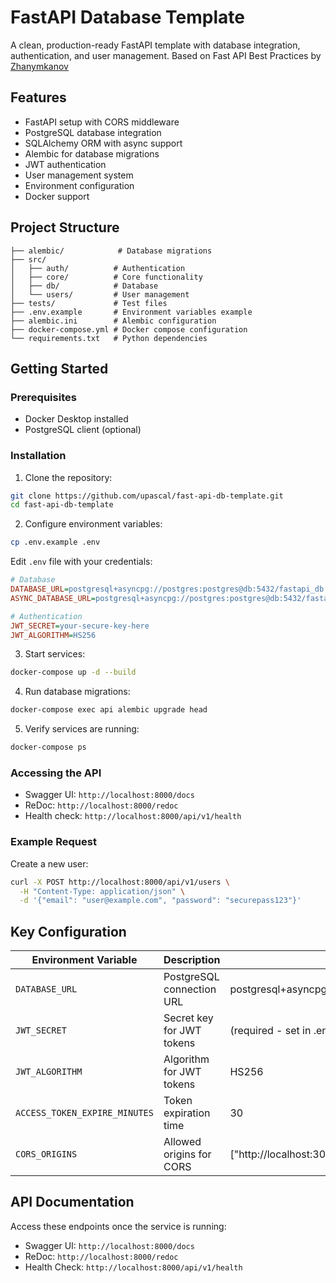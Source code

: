 # FastAPI Database Template

A clean, production-ready FastAPI template with database integration, authentication, and user management. Based on Fast API Best Practices by [Zhanymkanov](https://github.com/zhanymkanov/fastapi-best-practices)
## Features

- FastAPI setup with CORS middleware
- PostgreSQL database integration
- SQLAlchemy ORM with async support
- Alembic for database migrations
- JWT authentication
- User management system
- Environment configuration
- Docker support

## Project Structure

```
├── alembic/            # Database migrations
├── src/
│   ├── auth/          # Authentication
│   ├── core/          # Core functionality
│   ├── db/            # Database
│   └── users/         # User management
├── tests/             # Test files
├── .env.example       # Environment variables example
├── alembic.ini        # Alembic configuration
├── docker-compose.yml # Docker compose configuration
└── requirements.txt   # Python dependencies
```

## Getting Started

### Prerequisites
- Docker Desktop installed
- PostgreSQL client (optional)

### Installation

1. Clone the repository:
```bash
git clone https://github.com/upascal/fast-api-db-template.git
cd fast-api-db-template
```

2. Configure environment variables:
```bash
cp .env.example .env
```
Edit `.env` file with your credentials:
```ini
# Database
DATABASE_URL=postgresql+asyncpg://postgres:postgres@db:5432/fastapi_db
ASYNC_DATABASE_URL=postgresql+asyncpg://postgres:postgres@db:5432/fastapi_db

# Authentication
JWT_SECRET=your-secure-key-here
JWT_ALGORITHM=HS256
```

3. Start services:
```bash
docker-compose up -d --build
```

4. Run database migrations:
```bash
docker-compose exec api alembic upgrade head
```

5. Verify services are running:
```bash
docker-compose ps
```

### Accessing the API
- Swagger UI: `http://localhost:8000/docs`
- ReDoc: `http://localhost:8000/redoc`
- Health check: `http://localhost:8000/api/v1/health`

### Example Request
Create a new user:
```bash
curl -X POST http://localhost:8000/api/v1/users \
  -H "Content-Type: application/json" \
  -d '{"email": "user@example.com", "password": "securepass123"}'
```

## Key Configuration

| Environment Variable         | Description                          | Default                              |
|------------------------------|--------------------------------------|--------------------------------------|
| `DATABASE_URL`               | PostgreSQL connection URL            | postgresql+asyncpg://postgres:postgres@db:5432/fastapi_db |
| `JWT_SECRET`                 | Secret key for JWT tokens            | (required - set in .env)             |
| `JWT_ALGORITHM`              | Algorithm for JWT tokens             | HS256                                |
| `ACCESS_TOKEN_EXPIRE_MINUTES`| Token expiration time                | 30                                   |
| `CORS_ORIGINS`               | Allowed origins for CORS             | ["http://localhost:3000"]            |

## API Documentation

Access these endpoints once the service is running:
- Swagger UI: `http://localhost:8000/docs`
- ReDoc: `http://localhost:8000/redoc`
- Health Check: `http://localhost:8000/api/v1/health`
